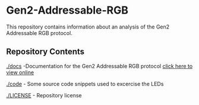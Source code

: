 # Gen2-Addressable-RGB

This repository contains information about an analysis of the Gen2 Addressable RGB protocol.

## Repository Contents

[./docs](./docs/) -Documentation for the Gen2 Addressable RGB protocol [click here to view online](./docs/Gen2_ARGB_protocol_analysis.md) 

[./code](./code) - Some source code snippets used to excercise the LEDs

[./LICENSE](./LICENSE) - Repository license

